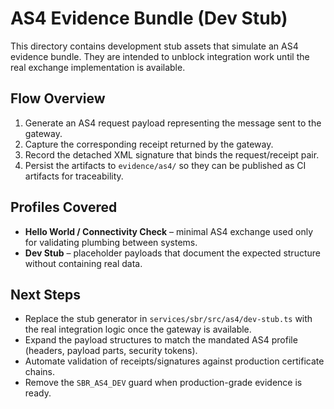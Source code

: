 # AS4 Evidence Bundle (Dev Stub)

This directory contains development stub assets that simulate an AS4 evidence bundle. They are intended to unblock integration work until the real exchange implementation is available.

## Flow Overview

1. Generate an AS4 request payload representing the message sent to the gateway.
2. Capture the corresponding receipt returned by the gateway.
3. Record the detached XML signature that binds the request/receipt pair.
4. Persist the artifacts to `evidence/as4/` so they can be published as CI artifacts for traceability.

## Profiles Covered

- **Hello World / Connectivity Check** – minimal AS4 exchange used only for validating plumbing between systems.
- **Dev Stub** – placeholder payloads that document the expected structure without containing real data.

## Next Steps

- Replace the stub generator in `services/sbr/src/as4/dev-stub.ts` with the real integration logic once the gateway is available.
- Expand the payload structures to match the mandated AS4 profile (headers, payload parts, security tokens).
- Automate validation of receipts/signatures against production certificate chains.
- Remove the `SBR_AS4_DEV` guard when production-grade evidence is ready.
